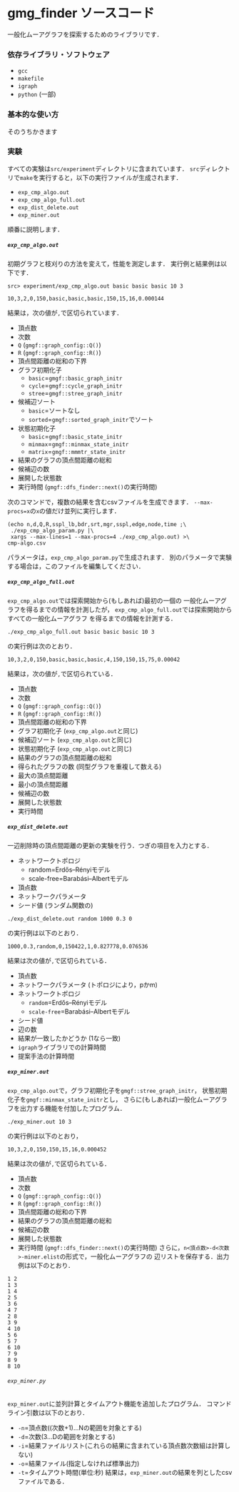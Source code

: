 # gmg_finder ソースコード
一般化ムーアグラフを探索するためのライブラリです．

### 依存ライブラリ・ソフトウェア
- `gcc`
- `makefile`
- `igraph`
- `python` (一部)

### 基本的な使い方
そのうちかきます

### 実験
すべての実験は`src/experiment`ディレクトリに含まれています．
`src`ディレクトリで`make`を実行すると，以下の実行ファイルが生成されます．
- `exp_cmp_algo.out`
- `exp_cmp_algo_full.out`
- `exp_dist_delete.out`
- `exp_miner.out`

順番に説明します．

##### `exp_cmp_algo.out`
初期グラフと枝刈りの方法を変えて，性能を測定します．
実行例と結果例は以下です．
```
src> experiment/exp_cmp_algo.out basic basic basic 10 3
```
```
10,3,2,0,150,basic,basic,basic,150,15,16,0.000144
```
結果は，次の値が`,`で区切られています．
- 頂点数
- 次数
- `Q` (`gmgf::graph_config::Q()`)
- `R` (`gmgf::graph_config::R()`)
- 頂点間距離の総和の下界
- グラフ初期化子
  - `basic`=`gmgf::basic_graph_initr`
  - `cycle`=`gmgf::cycle_graph_initr`
  - `stree`=`gmgf::stree_graph_initr`
- 候補辺ソート
  - `basic`=ソートなし
  - `sorted`=`gmgf::sorted_graph_initr`でソート
- 状態初期化子
  - `basic`=`gmgf::basic_state_initr`
  - `minmax`=`gmgf::minmax_state_initr`
  - `matrix`=`gmgf::mmmtr_state_initr`
- 結果のグラフの頂点間距離の総和
- 候補辺の数
- 展開した状態数
- 実行時間 (`gmgf::dfs_finder::next()`の実行時間)

次のコマンドで，複数の結果を含むcsvファイルを生成できます．
`--max-procs=x`の`x`の値だけ並列に実行します．
```
(echo n,d,Q,R,sspl_lb,bdr,srt,mgr,sspl,edge,node,time ;\
 ./exp_cmp_algo_param.py |\
 xargs --max-lines=1 --max-procs=4 ./exp_cmp_algo.out) >\
cmp-algo.csv
```
パラメータは，`exp_cmp_algo_param.py`で生成されます．
別のパラメータで実験する場合は，このファイルを編集してください．

##### `exp_cmp_algo_full.out`
`exp_cmp_algo.out`では探索開始から(もしあれば)最初の一個の
一般化ムーアグラフを得るまでの情報を計測したが，
`exp_cmp_algo_full.out`では探索開始からすべての一般化ムーアグラフ
を得るまでの情報を計測する．

```
./exp_cmp_algo_full.out basic basic basic 10 3
```
の実行例は次のとおり．
```
10,3,2,0,150,basic,basic,basic,4,150,150,15,75,0.00042
```
結果は，次の値が`,`で区切られている．
- 頂点数
- 次数
- `Q` (`gmgf::graph_config::Q()`)
- `R` (`gmgf::graph_config::R()`)
- 頂点間距離の総和の下界
- グラフ初期化子 (`exp_cmp_algo.out`と同じ)
- 候補辺ソート (`exp_cmp_algo.out`と同じ)
- 状態初期化子 (`exp_cmp_algo.out`と同じ)
- 結果のグラフの頂点間距離の総和
- 得られたグラフの数 (同型グラフを重複して数える)
- 最大の頂点間距離
- 最小の頂点間距離
- 候補辺の数
- 展開した状態数
- 実行時間

##### `exp_dist_delete.out`
一辺削除時の頂点間距離の更新の実験を行う．つぎの項目を入力とする．
- ネットワークトポロジ
  - random=Erdős–Rényiモデル
  - scale-free=Barabási–Albertモデル
- 頂点数
- ネットワークパラメータ
- シード値 (ランダム関数の)

```
./exp_dist_delete.out random 1000 0.3 0
```
の実行例は以下のとおり．
```
1000,0.3,random,0,150422,1,0.827778,0.076536
```
結果は次の値が`,`で区切られている．
- 頂点数
- ネットワークパラメータ (トポロジにより，pかm)
- ネットワークトポロジ
  - `random`=Erdős–Rényiモデル
  - `scale-free`=Barabási–Albertモデル
- シード値
- 辺の数
- 結果が一致したかどうか (1なら一致)
- `igraph`ライブラリでの計算時間
- 提案手法の計算時間

##### `exp_miner.out`
`exp_cmp_algo.out`で，グラフ初期化子を`gmgf::stree_graph_initr`，
状態初期化子を`gmgf::minmax_state_initr`とし，
さらに(もしあれば)一般化ムーアグラフを出力する機能を付加したプログラム．

```
./exp_miner.out 10 3
```
の実行例は以下のとおり，
```
10,3,2,0,150,150,15,16,0.000452
```
結果は次の値が`,`で区切られている．
- 頂点数
- 次数
- `Q` (`gmgf::graph_config::Q()`)
- `R` (`gmgf::graph_config::R()`)
- 頂点間距離の総和の下界
- 結果のグラフの頂点間距離の総和
- 候補辺の数
- 展開した状態数
- 実行時間 (`gmgf::dfs_finder::next()`の実行時間)
さらに，`n<頂点数>-d<次数>-miner.elist`の形式で，一般化ムーアグラフの
辺リストを保存する．出力例は以下のとおり．
```
1 2
1 3
1 4
2 5
3 6
4 7
2 8
3 9
4 10
5 6
5 7
6 10
7 9
8 9
8 10
```

###### `exp_miner.py`
`exp_miner.out`に並列計算とタイムアウト機能を追加したプログラム．
コマンドライン引数は以下のとおり．
- `-n`=頂点数((次数+1)...Nの範囲を対象とする)
- `-d`=次数(3...Dの範囲を対象とする)
- `-i`=結果ファイルリスト(これらの結果に含まれている頂点数次数組は計算しない)
- `-o`=結果ファイル(指定しなければ標準出力)
- `-t`=タイムアウト時間(単位:秒)
結果は，`exp_miner.out`の結果を列としたcsvファイルである．
